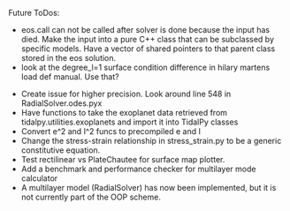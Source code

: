 
Future ToDos:
- eos.call can not be called after solver is done because the input has died. Make the input into a pure C++ class that can be subclassed by specific models. Have a vector of shared pointers to that parent class stored in the eos solution. 
- look at the degree_l=1 surface condition difference in hilary martens load def manual. Use that?
* Create issue for higher precision. Look around line 548 in RadialSolver.odes.pyx
* Have functions to take the exoplanet data retrieved from tidalpy.utilities.exoplanets and import it into TidalPy classes
* Convert e^2 and I^2 funcs to precompiled e and I
* Change the stress-strain relationship in stress_strain.py to be a generic constitutive equation.
* Test rectilinear vs PlateChautee for surface map plotter.
* Add a benchmark and performance checker for multilayer mode calculator
* A multilayer model (RadialSolver) has now been implemented, but it is not currently part of the OOP scheme.
